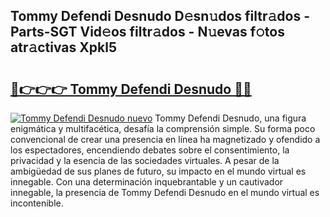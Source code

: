 ## Tommy Defendi Desnudo D𝚎sn𝚞dos filtr𝚊dos - Parts-SGT Vid𝚎os filtr𝚊dos - N𝚞evas f𝚘tos atr𝚊ctivas Xpkl5

# <h2><a href="http://mb1b52.tromn.icu/?c=Tommy+Defendi+Desnudo">🔗👉👉👉 Tommy Defendi Desnudo 🔗🔗</a></h2>

[![Tommy Defendi Desnudo nuevo](https://i.imgur.com/pEAQMta.gif)](http://mb1b52.tromn.icu/?c=Tommy+Defendi+Desnudo)
Tommy Defendi Desnudo, una figura enigmática y multifacética, desafía la comprensión simple. Su forma poco convencional de crear una presencia en línea ha magnetizado y ofendido a los espectadores, encendiendo debates sobre el consentimiento, la privacidad y la esencia de las sociedades virtuales. A pesar de la ambigüedad de sus planes de futuro, su impacto en el mundo virtual es innegable. Con una determinación inquebrantable y un cautivador innegable, la presencia de Tommy Defendi Desnudo en el mundo virtual es incontenible.
